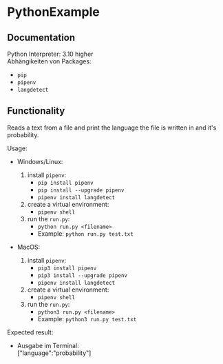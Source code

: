 # PythonExample

## Documentation

Python Interpreter: 3.10 higher  
Abhängikeiten von Packages:  
- `pip`
- `pipenv`
- `langdetect`


## Functionality

Reads a text from a file and print the language the file is written in and it's probability.  

Usage:
- Windows/Linux:
    1. install `pipenv`:  
        - `pip install pipenv`
        - `pip install --upgrade pipenv`
        - `pipenv install langdetect`
    2. create a virtual environment:
        - `pipenv shell`
    3. run the `run.py`:
        - `python run.py <filename>`   
        - Example: `python run.py test.txt`

- MacOS:
    1. install `pipenv`:  
        - `pip3 install pipenv`
        - `pip3 install --upgrade pipenv`
        - `pipenv install langdetect`
    2. create a virtual environment:
        - `pipenv shell`
    3. run the `run.py`:
        - `python3 run.py <filename>`   
        - Example: `python3 run.py test.txt`

Expected result:
- Ausgabe im Terminal:  
["language":"probability"]